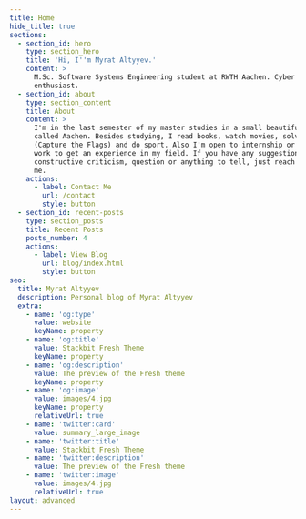 ```yaml
---
title: Home
hide_title: true
sections:
  - section_id: hero
    type: section_hero
    title: 'Hi, I''m Myrat Altyyev.'
    content: >
      M.Sc. Software Systems Engineering student at RWTH Aachen. Cyber Security
      enthusiast.
  - section_id: about
    type: section_content
    title: About
    content: >
      I'm in the last semester of my master studies in a small beautiful city
      called Aachen. Besides studying, I read books, watch movies, solve CTFs
      (Capture the Flags) and do sport. Also I'm open to internship or part-time
      work to get an experience in my field. If you have any suggestion,
      constructive criticism, question or anything to tell, just reach out to
      me.
    actions:
      - label: Contact Me
        url: /contact
        style: button
  - section_id: recent-posts
    type: section_posts
    title: Recent Posts
    posts_number: 4
    actions:
      - label: View Blog
        url: blog/index.html
        style: button
seo:
  title: Myrat Altyyev
  description: Personal blog of Myrat Altyyev
  extra:
    - name: 'og:type'
      value: website
      keyName: property
    - name: 'og:title'
      value: Stackbit Fresh Theme
      keyName: property
    - name: 'og:description'
      value: The preview of the Fresh theme
      keyName: property
    - name: 'og:image'
      value: images/4.jpg
      keyName: property
      relativeUrl: true
    - name: 'twitter:card'
      value: summary_large_image
    - name: 'twitter:title'
      value: Stackbit Fresh Theme
    - name: 'twitter:description'
      value: The preview of the Fresh theme
    - name: 'twitter:image'
      value: images/4.jpg
      relativeUrl: true
layout: advanced
---
```

